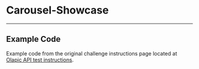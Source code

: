 # Carousel-Showcase

---

## Example Code

Example code from the original challenge instructions page located at [Olapic API test instructions](https://gist.github.com/jaepanda/700be14948258d548c92m).